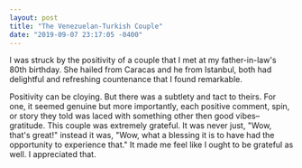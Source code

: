 ```yaml
---
layout: post
title: "The Venezuelan-Turkish Couple"
date: "2019-09-07 23:17:05 -0400"
---
```


I was struck by the positivity of a couple that I met at my
father-in-law's 80th birthday. She hailed from Caracas and he from
Istanbul, both had delightful and refreshing countenance that I found
remarkable.

Positivity can be cloying. But there was a subtlety and tact to theirs.
For one, it seemed genuine but more importantly, each positive comment,
spin, or story they told was laced with something other then good
vibes–gratitude. This couple was extremely grateful. It was never just,
"Wow, that's great!" instead it was, "Wow, what a blessing it is to have
had the opportunity to experience that." It made me feel like I ought to
be grateful as well. I appreciated that.

